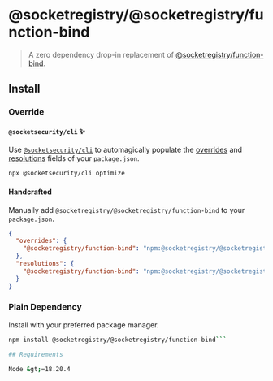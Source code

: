 # @socketregistry/@socketregistry/function-bind

> A zero dependency drop-in replacement of
> [@socketregistry/function-bind](https://www.npmjs.com/package/@socketregistry/function-bind).

## Install

### Override

#### `@socketsecurity/cli` :sparkles:

Use [`@socketsecurity/cli`](https://www.npmjs.com/package/@socketsecurity/cli)
to automagically populate the
[overrides](https://docs.npmjs.com/cli/v9/configuring-npm/package-json#overrides)
and [resolutions](https://yarnpkg.com/configuration/manifest#resolutions) fields
of your `package.json`.

```sh
npx @socketsecurity/cli optimize
```

#### Handcrafted

Manually add `@socketregistry/@socketregistry/function-bind` to your
`package.json`.

```json
{
  "overrides": {
    "@socketregistry/function-bind": "npm:@socketregistry/@socketregistry/function-bind@^1"
  },
  "resolutions": {
    "@socketregistry/function-bind": "npm:@socketregistry/@socketregistry/function-bind@^1"
  }
}
```

### Plain Dependency

Install with your preferred package manager.

````sh
npm install @socketregistry/@socketregistry/function-bind```

## Requirements

Node &gt;=18.20.4
````
